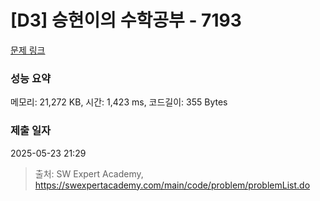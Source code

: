 # [D3] 승현이의 수학공부 - 7193 

[문제 링크](https://swexpertacademy.com/main/code/problem/problemDetail.do?contestProbId=AWksRkI6AR0DFAVE) 

### 성능 요약

메모리: 21,272 KB, 시간: 1,423 ms, 코드길이: 355 Bytes

### 제출 일자

2025-05-23 21:29



> 출처: SW Expert Academy, https://swexpertacademy.com/main/code/problem/problemList.do